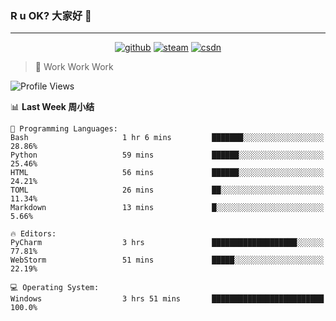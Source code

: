 ### R u OK? 大家好 👋

___

<p align="center">
  <a href="https://bigkjp97.github.io/"><img src="https://img.shields.io/badge/-GitPage-lightgrey" alt="github"></a>
  <a href="https://steamcommunity.com/id/bigkjp/"><img src="https://img.shields.io/badge/-Steam-black" alt="steam"></a>
  <a href="https://blog.csdn.net/qq_38986088"><img src="https://img.shields.io/badge/CSDN-cf000e" alt="csdn"></a>
</p>

> 🧟 Work Work Work

<!--START_SECTION:kjp readme-->
![Profile Views](http://img.shields.io/badge/Mi%20Amigos%E2%99%82%EF%B8%8F-1-ff69b4)

📊 **Last Week 周小结** 

```text
💬 Programming Languages: 
Bash                     1 hr 6 mins         ███████░░░░░░░░░░░░░░░░░░   28.86% 
Python                   59 mins             ██████░░░░░░░░░░░░░░░░░░░   25.46% 
HTML                     56 mins             ██████░░░░░░░░░░░░░░░░░░░   24.21% 
TOML                     26 mins             ██░░░░░░░░░░░░░░░░░░░░░░░   11.34% 
Markdown                 13 mins             █░░░░░░░░░░░░░░░░░░░░░░░░   5.66%

🔥 Editors: 
PyCharm                  3 hrs               ███████████████████░░░░░░   77.81% 
WebStorm                 51 mins             █████░░░░░░░░░░░░░░░░░░░░   22.19%

💻 Operating System: 
Windows                  3 hrs 51 mins       █████████████████████████   100.0%

```


<!--END_SECTION:kjp readme-->

<!--
**bigkjp97/bigkjp97** is a ✨ _special_ ✨ repository because its `README.md` (this file) appears on your GitHub profile.

Here are some ideas to get you started:

- 🔭 I’m currently working on ...
- 🌱 I’m currently learning ...
- 👯 I’m looking to collaborate on ...
- 🤔 I’m looking for help with ...
- 💬 Ask me about ...
- 📫 How to reach me: ...
- 😄 Pronouns: ...
- ⚡ Fun fact: ... -->
